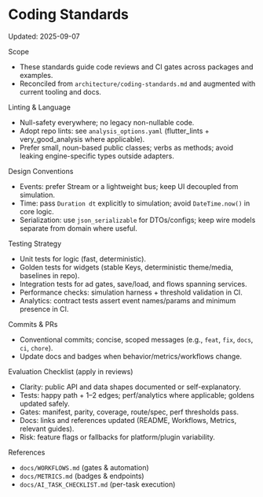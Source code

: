 # Coding Standards

Updated: 2025-09-07

Scope

-    These standards guide code reviews and CI gates across packages and examples.
-    Reconciled from `architecture/coding-standards.md` and augmented with current tooling and docs.

Linting & Language

-    Null-safety everywhere; no legacy non-nullable code.
-    Adopt repo lints: see `analysis_options.yaml` (flutter_lints + very_good_analysis where applicable).
-    Prefer small, noun-based public classes; verbs as methods; avoid leaking engine-specific types outside adapters.

Design Conventions

-    Events: prefer Stream or a lightweight bus; keep UI decoupled from simulation.
-    Time: pass `Duration dt` explicitly to simulation; avoid `DateTime.now()` in core logic.
-    Serialization: use `json_serializable` for DTOs/configs; keep wire models separate from domain where useful.

Testing Strategy

-    Unit tests for logic (fast, deterministic).
-    Golden tests for widgets (stable Keys, deterministic theme/media, baselines in repo).
-    Integration tests for ad gates, save/load, and flows spanning services.
-    Performance checks: simulation harness + threshold validation in CI.
-    Analytics: contract tests assert event names/params and minimum presence in CI.

Commits & PRs

-    Conventional commits; concise, scoped messages (e.g., `feat`, `fix`, `docs`, `ci`, `chore`).
-    Update docs and badges when behavior/metrics/workflows change.

Evaluation Checklist (apply in reviews)

-    Clarity: public API and data shapes documented or self-explanatory.
-    Tests: happy path + 1–2 edges; perf/analytics where applicable; goldens updated safely.
-    Gates: manifest, parity, coverage, route/spec, perf thresholds pass.
-    Docs: links and references updated (README, Workflows, Metrics, relevant guides).
-    Risk: feature flags or fallbacks for platform/plugin variability.

References

-    `docs/WORKFLOWS.md` (gates & automation)
-    `docs/METRICS.md` (badges & endpoints)
-    `docs/AI_TASK_CHECKLIST.md` (per-task execution)
